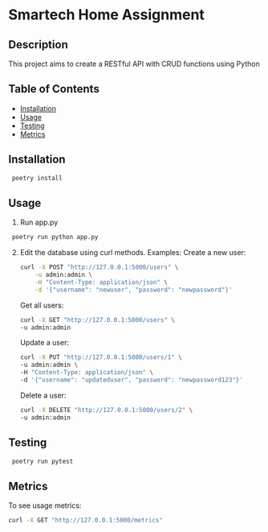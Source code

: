 # Smartech Home Assignment

## Description

This project aims to create a RESTful API with CRUD functions using Python

## Table of Contents

- [Installation](#installation)
- [Usage](#usage)
- [Testing](#testing)
- [Metrics](#metrics)

## Installation

```bash
 poetry install
```

## Usage

1. Run app.py 
```bash
 poetry run python app.py
```

2. Edit the database using curl methods. Examples:
    Create a new user:
    ```bash
    curl -X POST "http://127.0.0.1:5000/users" \
        -u admin:admin \
        -H "Content-Type: application/json" \
        -d '{"username": "newuser", "password": "newpassword"}'
    ```

    Get all users:
    ```bash
    curl -X GET "http://127.0.0.1:5000/users" \
    -u admin:admin
    ```
    
    Update a user:
    ```bash
    curl -X PUT "http://127.0.0.1:5000/users/1" \
    -u admin:admin \
    -H "Content-Type: application/json" \
    -d '{"username": "updateduser", "password": "newpassword123"}'
    ```
    Delete a user:
    ```bash
    curl -X DELETE "http://127.0.0.1:5000/users/2" \
    -u admin:admin
    ```

## Testing

```bash
 poetry run pytest
```

## Metrics

To see usage metrics:
```bash
curl -X GET "http://127.0.0.1:5000/metrics"
```
